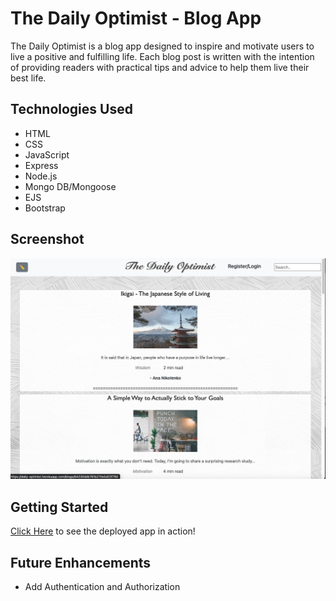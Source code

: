 # The Daily Optimist - Blog App
The Daily Optimist is a blog app designed to inspire and motivate users to live a positive and fulfilling life. 
 Each blog post is written with the intention of providing readers with practical tips and advice to help them live their best life.


## Technologies Used
* HTML
* CSS
* JavaScript
* Express
* Node.js
* Mongo DB/Mongoose
* EJS
* Bootstrap


## Screenshot 

![Screenshot](Screenshot%202023-04-13%20at%2010.56.00%20AM.png)

## Getting Started
 [Click Here](https://daily-optimist.herokuapp.com/) to see the deployed app in action!

## Future Enhancements
* Add Authentication and Authorization


